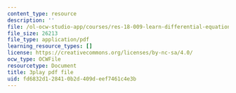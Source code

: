 ```yaml
---
content_type: resource
description: ''
file: /ol-ocw-studio-app/courses/res-18-009-learn-differential-equations-up-close-with-gilbert-strang-and-cleve-moler-fall-2015/fd6832d128410b2d409deef7461c4e3b_PoHO4PZtW78.pdf
file_size: 26213
file_type: application/pdf
learning_resource_types: []
license: https://creativecommons.org/licenses/by-nc-sa/4.0/
ocw_type: OCWFile
resourcetype: Document
title: 3play pdf file
uid: fd6832d1-2841-0b2d-409d-eef7461c4e3b
---
```

